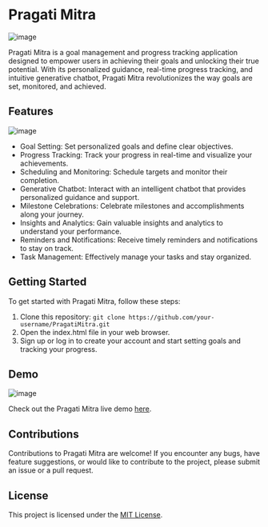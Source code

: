 # Pragati Mitra

![image](https://github.com/AnivartakJ/Pragati-Mitra/assets/126934403/377bfa67-0071-4c9f-b42e-7f7db56065f3)


Pragati Mitra is a goal management and progress tracking application designed to empower users in achieving their goals and unlocking their true potential. With its personalized guidance, real-time progress tracking, and intuitive generative chatbot, Pragati Mitra revolutionizes the way goals are set, monitored, and achieved.

## Features 
![image](https://github.com/AnivartakJ/Pragati-Mitra/assets/126934403/b6909076-cea1-43f9-9fb0-54d7d8df6777)

- Goal Setting: Set personalized goals and define clear objectives.
- Progress Tracking: Track your progress in real-time and visualize your achievements.
- Scheduling and Monitoring: Schedule targets and monitor their completion.
- Generative Chatbot: Interact with an intelligent chatbot that provides personalized guidance and support.
- Milestone Celebrations: Celebrate milestones and accomplishments along your journey.
- Insights and Analytics: Gain valuable insights and analytics to understand your performance.
- Reminders and Notifications: Receive timely reminders and notifications to stay on track.
- Task Management: Effectively manage your tasks and stay organized.
 
## Getting Started

To get started with Pragati Mitra, follow these steps:

1. Clone this repository: `git clone https://github.com/your-username/PragatiMitra.git`
2. Open the index.html file in your web browser.
3. Sign up or log in to create your account and start setting goals and tracking your progress.

## Demo
![image](https://github.com/AnivartakJ/Pragati-Mitra/assets/126934403/1f51629a-3520-407d-bbcc-2c6daa463172)

Check out the Pragati Mitra live demo [here](https://vxzdnk7ulcg8zi6zuamd9w.on.drv.tw/www.PragatiMitra/webflow.com/webflow.com/PragatiMitra.html).

## Contributions

Contributions to Pragati Mitra are welcome! If you encounter any bugs, have feature suggestions, or would like to contribute to the project, please submit an issue or a pull request.

## License

This project is licensed under the [MIT License](LICENSE).

